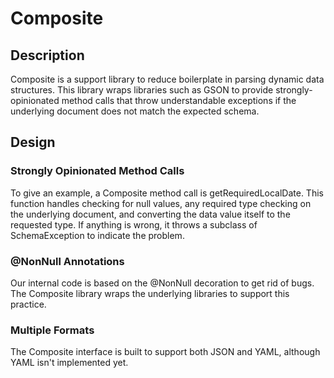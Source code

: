 # Composite

## Description

Composite is a support library to reduce boilerplate in parsing dynamic data structures.  This
library wraps libraries such as GSON to provide strongly-opinionated method calls that throw
understandable exceptions if the underlying document does not match the expected schema.

## Design

### Strongly Opinionated Method Calls

To give an example, a Composite method call is getRequiredLocalDate.  This function handles
checking for null values, any required type checking on the underlying document, and converting
the data value itself to the requested type.  If anything is wrong, it throws a subclass of
SchemaException to indicate the problem.

### @NonNull Annotations

Our internal code is based on the @NonNull decoration to get rid of bugs.  The Composite library
wraps the underlying libraries to support this practice.

### Multiple Formats

The Composite interface is built to support both JSON and YAML, although YAML isn't implemented
yet.
